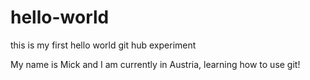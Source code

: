 # hello-world
this is my first hello world git hub experiment

My name is Mick and I am currently in Austria, learning how to use git!
